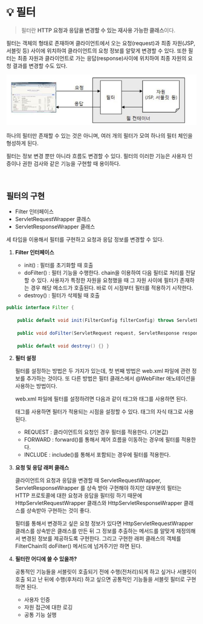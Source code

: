 # 💡 **필터**

> 필터란 **HTTP 요청과 응답을 변경할 수 있는 재사용 가능한 클래스**이다. 

필터는 객체의 형태로 존재하며 클라이언트에서 오는 요청(request)과 최종 자원(JSP, 서블릿 등) 사이에 위치하여 클라이언트의 요청 정보를 알맞게 변경할 수 있다. 또한 필터는 최종 자원과 클라이언트로 가는 응답(response)사이에 위치하여 최종 자원의 요청 결과를 변경할 수도 있다.

![img](https://github.com/dilmah0203/TIL/blob/main/Image/Filter.png)

하나의 필터만 존재할 수 있는 것은 아니며, 여러 개의 필터가 모여 하나의 필터 체인을 형성하게 된다.

필터는 정보 변경 뿐만 아니라 흐름도 변경할 수 있다. 필터의 이러한 기능은 사용자 인증이나 권한 검사와 같은 기능을 구현할 때 용이하다.

<br>

## **필터의 구현**

- Filter 인터페이스
- ServletRequestWrapper 클래스
- ServletResponseWrapper 클래스

세 타입을 이용해서 필터를 구현하고 요청과 응답 정보를 변경할 수 있다.

1. **Filter 인터페이스**

    - init() : 필터를 초기화할 때 호출
    - doFilter() : 필터 기능을 수행한다. chain을 이용하여 다음 필터로 처리를 전달할 수 있다. 사용자가 특정한 자원을 요청했을 때 그 자원 사이에 필터가 존재하는 경우 해당 메소드가 호출된다. 바로 이 시점부터 필터를 적용하기 시작한다.
    - destroy() : 필터가 삭제될 때 호출

```java
public interface Filter { 

    public default void init(FilterConfig filterConfig) throws ServletException {} 
    
    public void doFilter(ServletRequest request, ServletResponse response, FilterChain chain) throws IOException, ServletException; 
    
    public default void destroy() {} }

```

2. **필터 설정**

    필터를 설정하는 방법은 두 가지가 있는데, 첫 번째 방법은 web.xml 파일에 관련 정보를 추가하는 것이다. 또 다른 방법은 필터 클래스에서 @WebFilter 애노테이션을 사용하는 방법이다.

    web.xml 파일에 필터를 설정하려면 다음과 같이 <filter> 태그와 <filter-mapping> 태그를 사용하면 된다.

    <dispatcher> 태그를 사용하면 필터가 적용되는 시점을 설정할 수 있다.<filter-mapping> 태그의 자식 태그로 사용된다.

    - REQUEST : 클라이언트의 요청인 경우 필터를 적용한다. (기본값)
    - FORWARD : forward()를 통해서 제어 흐름을 이동하는 경우에 필터를 적용한다.
    - INCLUDE : include()를 통해서 포함되는 경우에 필터를 적용한다.

3. **요청 및 응답 래퍼 클래스**

    클라이언트의 요청과 응답을 변경할 때 ServletRequestWrapper, ServletResponseWrapper 를 상속 받아 구현해야 하지만 대부분의 필터는 HTTP 프로토콜에 대한 요청과 응답을 필터링 하기 때문에 HttpServletRequestWrapper 클래스와 HttpServletResponseWrapper 클래스를 상속받아 구현하는 것이 좋다.
  
    필터를 통해서 변경하고 싶은 요청 정보가 있다면 HttpServletRequestWrapper 클래스를 상속받은 클래스를 만든 뒤 그 정보를 추출하는 메서드를 알맞게 재정의해서 변경된 정보를 제공하도록 구현한다. 그리고 구현한 래퍼 클래스의 객체를 FilterChain의 doFilter() 메서드에 넘겨주기만 하면 된다.

4. **필터란 어디에 쓸 수 있을까?**

    공통적인 기능들을 서블릿이 호출되기 전에 수행(전처리)되게 하고 싶거나
서블릿이 호출 되고 난 뒤에 수행(후처리) 하고 싶으면 공통적인 기능들을 서블릿 필터로 구현하면 된다.

    - 사용자 인증
    - 자원 접근에 대한 로깅
    - 공통 기능 실행

